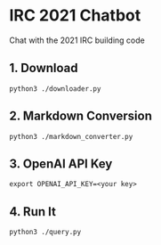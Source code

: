 # IRC 2021 Chatbot

Chat with the 2021 IRC building code

## 1. Download

`python3 ./downloader.py`

## 2. Markdown Conversion

`python3 ./markdown_converter.py`

## 3. OpenAI API Key

`export OPENAI_API_KEY=<your key>`

## 4. Run It

`python3 ./query.py`